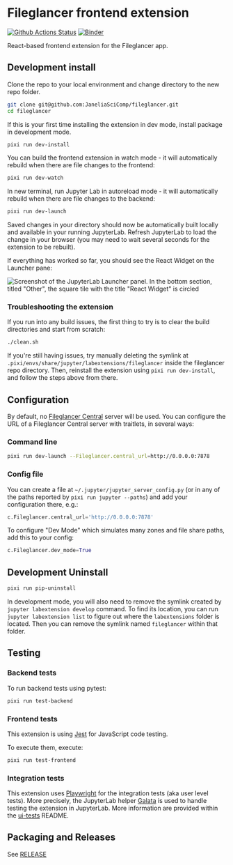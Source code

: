 # Fileglancer frontend extension

[![Github Actions Status](https://github.com/JaneliaSciComp/fileglancer/workflows/Build/badge.svg)](https://github.com/JaneliaSciComp/fileglancer/actions/workflows/build.yml)
[![Binder](https://mybinder.org/badge_logo.svg)](https://mybinder.org/v2/gh/JaneliaSciComp/fileglancer/main?urlpath=lab)

React-based frontend extension for the Fileglancer app.

## Development install

Clone the repo to your local environment and change directory to the new repo folder.

```bash
git clone git@github.com:JaneliaSciComp/fileglancer.git
cd fileglancer
```

If this is your first time installing the extension in dev mode, install package in development mode.

```bash
pixi run dev-install
```

You can build the frontend extension in watch mode - it will automatically rebuild when there are file changes to the frontend:

```bash
pixi run dev-watch
```

In new terminal, run Jupyter Lab in autoreload mode - it will automatically rebuild when there are file changes to the backend:

```bash
pixi run dev-launch
```

Saved changes in your directory should now be automatically built locally and available in your running JupyterLab. Refresh JupyterLab to load the change in your browser (you may need to wait several seconds for the extension to be rebuilt).

If everything has worked so far, you should see the React Widget on the Launcher pane:

![Screenshot of the JupyterLab Launcher panel. In the bottom section, titled "Other", the square tile with the title "React Widget" is circled](./assets/img/JupyterLab-launcher.png)

### Troubleshooting the extension

If you run into any build issues, the first thing to try is to clear the build directories and start from scratch:

```bash
./clean.sh
```

If you're still having issues, try manually deleting the symlink at `.pixi/envs/share/jupyter/labextensions/fileglancer` inside the fileglancer repo directory. Then, reinstall the extension using `pixi run dev-install`, and follow the steps above from there.

## Configuration

By default, no [Fileglancer Central](https://github.com/JaneliaSciComp/fileglancer-central) server will be used.
You can configure the URL of a Fileglancer Central server with traitlets, in several ways:

### Command line

```bash
pixi run dev-launch --Fileglancer.central_url=http://0.0.0.0:7878
```

### Config file

You can create a file at `~/.jupyter/jupyter_server_config.py` (or in any of the paths reported by `pixi run jupyter --paths`) and add your configuration there, e.g.:

```python
c.Fileglancer.central_url='http://0.0.0.0:7878'
```

To configure "Dev Mode" which simulates many zones and file share paths, add this to your config:

```python
c.Fileglancer.dev_mode=True
```

## Development Uninstall

```bash
pixi run pip-uninstall
```

In development mode, you will also need to remove the symlink created by `jupyter labextension develop`
command. To find its location, you can run `jupyter labextension list` to figure out where the `labextensions`
folder is located. Then you can remove the symlink named `fileglancer` within that folder.

## Testing

### Backend tests

To run backend tests using pytest:

```bash
pixi run test-backend
```

### Frontend tests

This extension is using [Jest](https://jestjs.io/) for JavaScript code testing.

To execute them, execute:

```bash
pixi run test-frontend
```

### Integration tests

This extension uses [Playwright](https://playwright.dev/docs/intro) for the integration tests (aka user level tests).
More precisely, the JupyterLab helper [Galata](https://github.com/jupyterlab/jupyterlab/tree/master/galata) is used to handle testing the extension in JupyterLab.
More information are provided within the [ui-tests](./ui-tests/README.md) README.

## Packaging and Releases

See [RELEASE](RELEASE.md)
